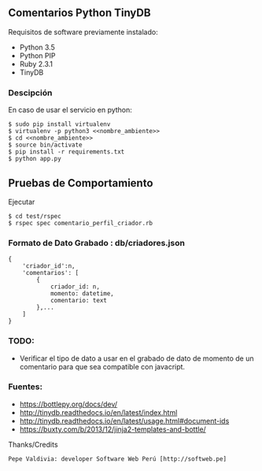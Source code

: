 ## Comentarios Python TinyDB

Requisitos de software previamente instalado:

+ Python 3.5
+ Python PIP
+ Ruby 2.3.1
+ TinyDB

### Descipción

En caso de usar el servicio en python:

    $ sudo pip install virtualenv
    $ virtualenv -p python3 <<nombre_ambiente>>
    $ cd <<nombre_ambiente>>
    $ source bin/activate
    $ pip install -r requirements.txt
    $ python app.py

## Pruebas de Comportamiento

Ejecutar

    $ cd test/rspec
    $ rspec spec comentario_perfil_criador.rb

### Formato de Dato Grabado : db/criadores.json

    {
        'criador_id':n,
        'comentarios': [
            {
                criador_id: n, 
                momento: datetime, 
                comentario: text
            },...
        ]
    }

### TODO:

+ Verificar el tipo de dato a usar en el grabado de dato de momento de un comentario para que sea compatible con javacript.

### Fuentes:

+ https://bottlepy.org/docs/dev/
+ http://tinydb.readthedocs.io/en/latest/index.html
+ http://tinydb.readthedocs.io/en/latest/usage.html#document-ids
+ https://buxty.com/b/2013/12/jinja2-templates-and-bottle/

Thanks/Credits

    Pepe Valdivia: developer Software Web Perú [http://softweb.pe]